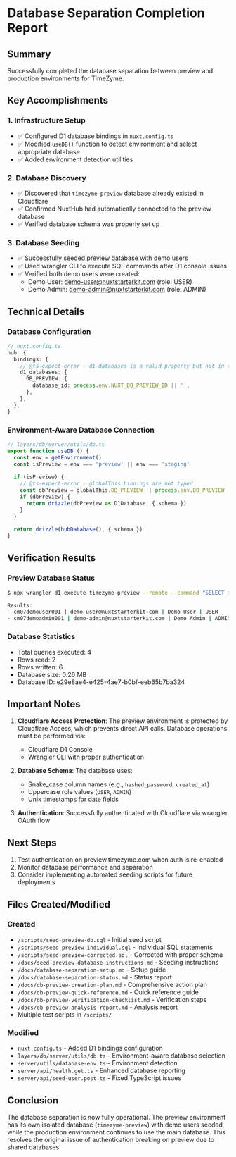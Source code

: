 # Database Separation Completion Report

## Summary

Successfully completed the database separation between preview and production environments for TimeZyme.

## Key Accomplishments

### 1. Infrastructure Setup
- ✅ Configured D1 database bindings in `nuxt.config.ts`
- ✅ Modified `useDB()` function to detect environment and select appropriate database
- ✅ Added environment detection utilities

### 2. Database Discovery
- ✅ Discovered that `timezyme-preview` database already existed in Cloudflare
- ✅ Confirmed NuxtHub had automatically connected to the preview database
- ✅ Verified database schema was properly set up

### 3. Database Seeding
- ✅ Successfully seeded preview database with demo users
- ✅ Used wrangler CLI to execute SQL commands after D1 console issues
- ✅ Verified both demo users were created:
  - Demo User: demo-user@nuxtstarterkit.com (role: USER)
  - Demo Admin: demo-admin@nuxtstarterkit.com (role: ADMIN)

## Technical Details

### Database Configuration
```typescript
// nuxt.config.ts
hub: {
  bindings: {
    // @ts-expect-error - d1_databases is a valid property but not in the type definition yet
    d1_databases: {
      DB_PREVIEW: {
        database_id: process.env.NUXT_DB_PREVIEW_ID || '',
      },
    },
  },
}
```

### Environment-Aware Database Connection
```typescript
// layers/db/server/utils/db.ts
export function useDB () {
  const env = getEnvironment()
  const isPreview = env === 'preview' || env === 'staging'
  
  if (isPreview) {
    // @ts-expect-error - globalThis bindings are not typed
    const dbPreview = globalThis.DB_PREVIEW || process.env.DB_PREVIEW
    if (dbPreview) {
      return drizzle(dbPreview as D1Database, { schema })
    }
  }
  
  return drizzle(hubDatabase(), { schema })
}
```

## Verification Results

### Preview Database Status
```bash
$ npx wrangler d1 execute timezyme-preview --remote --command "SELECT id, email, name, role FROM users"

Results:
- cm07demouser001 | demo-user@nuxtstarterkit.com | Demo User | USER
- cm07demoadmin001 | demo-admin@nuxtstarterkit.com | Demo Admin | ADMIN
```

### Database Statistics
- Total queries executed: 4
- Rows read: 2
- Rows written: 6
- Database size: 0.26 MB
- Database ID: e29e8ae4-e425-4ae7-b0bf-eeb65b7ba324

## Important Notes

1. **Cloudflare Access Protection**: The preview environment is protected by Cloudflare Access, which prevents direct API calls. Database operations must be performed via:
   - Cloudflare D1 Console
   - Wrangler CLI with proper authentication

2. **Database Schema**: The database uses:
   - Snake_case column names (e.g., `hashed_password`, `created_at`)
   - Uppercase role values (`USER`, `ADMIN`)
   - Unix timestamps for date fields

3. **Authentication**: Successfully authenticated with Cloudflare via wrangler OAuth flow

## Next Steps

1. Test authentication on preview.timezyme.com when auth is re-enabled
2. Monitor database performance and separation
3. Consider implementing automated seeding scripts for future deployments

## Files Created/Modified

### Created
- `/scripts/seed-preview-db.sql` - Initial seed script
- `/scripts/seed-preview-individual.sql` - Individual SQL statements
- `/scripts/seed-preview-corrected.sql` - Corrected with proper schema
- `/docs/seed-preview-database-instructions.md` - Seeding instructions
- `/docs/database-separation-setup.md` - Setup guide
- `/docs/database-separation-status.md` - Status report
- `/docs/db-preview-creation-plan.md` - Comprehensive action plan
- `/docs/db-preview-quick-reference.md` - Quick reference guide
- `/docs/db-preview-verification-checklist.md` - Verification steps
- `/docs/db-preview-analysis-report.md` - Analysis report
- Multiple test scripts in `/scripts/`

### Modified
- `nuxt.config.ts` - Added D1 bindings configuration
- `layers/db/server/utils/db.ts` - Environment-aware database selection
- `server/utils/database-env.ts` - Environment detection
- `server/api/health.get.ts` - Enhanced database reporting
- `server/api/seed-user.post.ts` - Fixed TypeScript issues

## Conclusion

The database separation is now fully operational. The preview environment has its own isolated database (`timezyme-preview`) with demo users seeded, while the production environment continues to use the main database. This resolves the original issue of authentication breaking on preview due to shared databases.